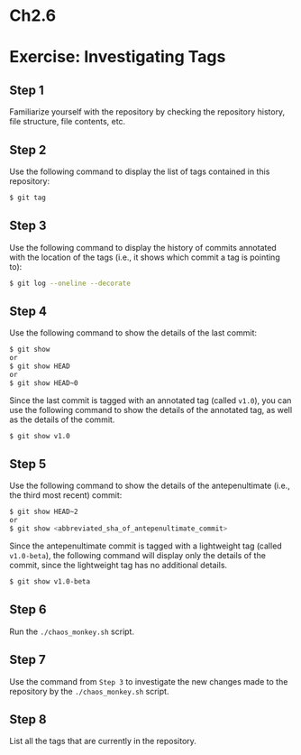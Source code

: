 # Ch2.6
# Exercise: Investigating Tags

## Step 1
Familiarize yourself with the repository by checking the repository history, file structure, file contents, etc.

## Step 2
Use the following command to display the list of tags contained in this repository:
```bash
$ git tag
```

## Step 3
Use the following command to display the history of commits annotated with the location of the tags (i.e., it shows which commit a tag is pointing to):
```bash
$ git log --oneline --decorate
```

## Step 4
Use the following command to show the details of the last commit:
```bash
$ git show
or
$ git show HEAD
or
$ git show HEAD~0
```

Since the last commit is tagged with an annotated tag (called `v1.0`), you can use the following command to show the details of the annotated tag, as well as the details of the commit.
```bash
$ git show v1.0
```

## Step 5
Use the following command to show the details of the antepenultimate (i.e., the third most recent) commit:
```bash
$ git show HEAD~2
or
$ git show <abbreviated_sha_of_antepenultimate_commit>
```

Since the antepenultimate commit is tagged with a lightweight tag (called `v1.0-beta`), the following command will display only the details of the commit, since the lightweight tag has no additional details.
```bash
$ git show v1.0-beta
```

## Step 6
Run the `./chaos_monkey.sh` script.

## Step 7
Use the command from `Step 3` to investigate the new changes made to the repository by the `./chaos_monkey.sh` script.

## Step 8
List all the tags that are currently in the repository.
